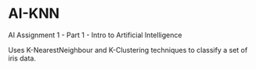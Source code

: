AI-KNN
======

AI Assignment 1 - Part 1 - Intro to Artificial Intelligence

Uses K-NearestNeighbour and K-Clustering techniques to classify a set of iris data.
